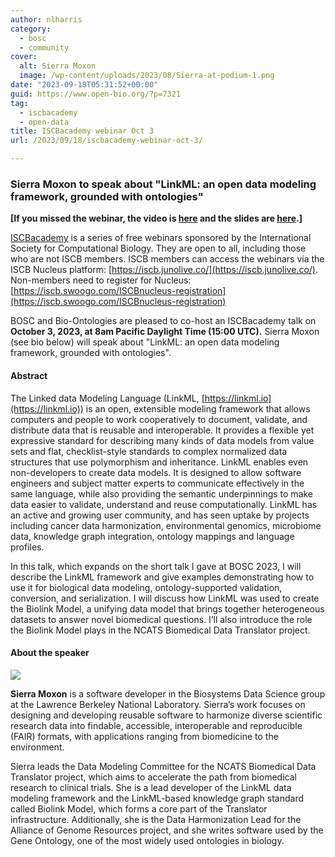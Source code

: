 ```yaml
---
author: nlharris
category:
  - bosc
  - community
cover:
  alt: Sierra Moxon
  image: /wp-content/uploads/2023/08/Sierra-at-podium-1.png
date: "2023-09-18T05:31:52+00:00"
guid: https://www.open-bio.org/?p=7321
tag:
  - iscbacademy
  - open-data
title: ISCBacademy webinar Oct 3
url: /2023/09/18/iscbacademy-webinar-oct-3/

---
```

### Sierra Moxon to speak about "LinkML: an open data modeling framework, grounded with ontologies"

**\[If you missed the webinar, the video is [here](https://www.youtube.com/watch?v=nyNp09WYLzw) and the slides are [here](https://docs.google.com/presentation/d/1elqZxqtQeVzRUiBlmxnyzPhcE4OgOoKoPCaKH_z2d3g/edit).\]**

[ISCBacademy](https://www.iscb.org/iscbacademy) is a series of free webinars sponsored by the International Society for Computational Biology. They are open to all, including those who are not ISCB members. ISCB members can access the webinars via the ISCB Nucleus platform: [https://iscb.junolive.co/](https://iscb.junolive.co/). Non-members need to register for Nucleus: [https://iscb.swoogo.com/ISCBnucleus-registration](https://iscb.swoogo.com/ISCBnucleus-registration)

BOSC and Bio-Ontologies are pleased to co-host an ISCBacademy talk on **October 3, 2023, at 8am Pacific Daylight Time (15:00 UTC).** Sierra Moxon (see bio below) will speak about "LinkML: an open data modeling framework, grounded with ontologies".

#### Abstract

The Linked data Modeling Language (LinkML, [https://linkml.io](https://linkml.io)) is an open, extensible modeling framework that allows computers and people to work cooperatively to document, validate, and distribute data that is reusable and interoperable. It provides a flexible yet expressive standard for describing many kinds of data models from value sets and flat, checklist-style standards to complex normalized data structures that use polymorphism and inheritance. LinkML enables even non-developers to create data models. It is designed to allow software engineers and subject matter experts to communicate effectively in the same language, while also providing the semantic underpinnings to make data easier to validate, understand and reuse computationally. LinkML has an active and growing user community, and has seen uptake by projects including cancer data harmonization, environmental genomics, microbiome data, knowledge graph integration, ontology mappings and language profiles.

In this talk, which expands on the short talk I gave at BOSC 2023, I will describe the LinkML framework and give examples demonstrating how to use it for biological data modeling, ontology-supported validation, conversion, and serialization. I will discuss how LinkML was used to create the Biolink Model, a unifying data model that brings together heterogeneous datasets to answer novel biomedical questions. I’ll also introduce the role the Biolink Model plays in the NCATS Biomedical Data Translator project.

#### About the speaker

![](/wp-content/uploads/2023/08/Sierra-at-podium-1.png)

**Sierra Moxon** is a software developer in the Biosystems Data Science group at the Lawrence Berkeley National Laboratory. Sierra’s work focuses on designing and developing reusable software to harmonize diverse scientific research data into findable, accessible, interoperable and reproducible (FAIR) formats, with applications ranging from biomedicine to the environment.

Sierra leads the Data Modeling Committee for the NCATS Biomedical Data Translator project, which aims to accelerate the path from biomedical research to clinical trials. She is a lead developer of the LinkML data modeling framework and the LinkML-based knowledge graph standard called Biolink Model, which forms a core part of the Translator infrastructure. Additionally, she is the Data Harmonization Lead for the Alliance of Genome Resources project, and she writes software used by the Gene Ontology, one of the most widely used ontologies in biology.
